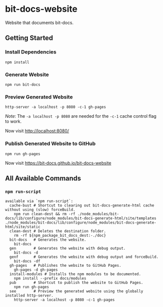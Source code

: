 # bit-docs-website

Website that documents bit-docs.

## Getting Started

### Install Dependencies

```shell
npm install
```

### Generate Website

```shell
npm run bit-docs
```

### Preview Generated Website

```shell
http-server -a localhost -p 8080 -c-1 gh-pages
```

_Note_: The `-a localhost -p 8080` are needed for the `-c-1` cache control flag to work.

Now visit <http://localhost:8080/>

### Publish Generated Website to GitHub

```shell
npm run gh-pages
```

Now visit <https://bit-docs.github.io/bit-docs-website>

## All Available Commands

### `npm run-script`

```shell
available via `npm run-script`:
  cache-bust # Shortcut to clearing out bit-docs-generate-html cache without using (slow) forceBuild.
    npm run clean-dest && rm -rf ./node_modules/bit-docs/lib/configure/node_modules/bit-docs-generate-html/site/templates ./node_modules/bit-docs/lib/configure/node_modules/bit-docs-generate-html/site/static
  clean-dest # Deletes the destination folder.
    rm -rf ${npm_package_bit_docs_dest:-./doc}
  bit-docs   # Generates the website.
    bit-docs
  gen        # Generates the website with debug output.
    bit-docs -d
  genf       # Generates the website with debug output and forceBuild.
    bit-docs -df
  gh-pages   # Publishes the website to GitHub Pages.
    gh-pages -d gh-pages
  install-modules # Installs the npm modules to be documented.
    npm install --prefix docs/modules
  pub        # Shortcut to publish the website to GitHub Pages.
    npm run gh-pages
  see        # Preview the generated website using the globally installed http-server.
    http-server -a localhost -p 8080 -c-1 gh-pages
```

